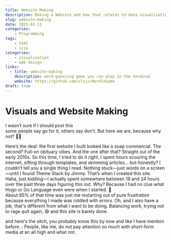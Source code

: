 ```yaml
---
title: Website Making
description: Making a Website and how that relates to data vizualization.
slug: website-making
date: 2025-01-11
categories:
    - Programming
tags: 
    - html
    - scss
categories:
    - visualization
    - web design
links:
  - title: website-making
    description: word-guessing game you can play in the terminal
    website: https://github.com/vlzjc/WordleGame
draft: true
---
```


# Visuals and Website Making

I wasn’t sure if I should post this<br>some people say go for it, others say don’t. But here we are, because why not? 💪😅

Here’s the deal: the first website I built looked like a soap commercial. The second? Full-on obituary vibes. And the one after that? Straight out of the early 2010s. So this time, I tried to do it right. I spent hours scouring the internet, sifting through templates, and skimming articles… but honestly? I couldn’t tell you a single thing I read. Nothing stuck—just words on a screen—until I found Theme Stack by Jimmy. That’s when I created this site.
<br>Haha, just kidding—I actually spent somewhere between 19 and 24 hours over the past three days figuring this out. Why? Because I had no clue what Hugo or Go Language even were when I started. 🤦‍<br>About 65% of that time was just me restarting out of pure frustration because everything I made was riddled with errors. Oh, and I also have a job, that's different from what I want to be doing. Balancing work, trying not to rage quit again,  😅 and this site is barely done.

and here's the sitch, you probably know this by now and like I have mention before... People, like me, do not pay attention so much with short-form media at an all high and what not.